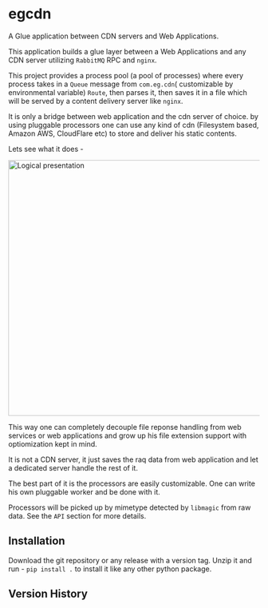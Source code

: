 
egcdn
================

A Glue application between CDN servers and Web Applications.

This application builds a glue layer between a Web Applications and 
any CDN server utilizing `RabbitMQ` RPC and `nginx`.

This project provides a process pool (a pool of processes) where
every process takes in a `Queue` message from `com.eg.cdn`( customizable 
by environmental variable) `Route`, then parses it, then saves it 
in a file which will be served by a content delivery server like `nginx`.

It is only a bridge between web application and the cdn server of
choice. by using pluggable processors one can use any kind of cdn
(Filesystem based, Amazon AWS, CloudFlare etc) to store and deliver
his static contents.

Lets see what it does -

<img src="https://github.com/asif-mahmud/egcdn/data/Logical-Representation.jpg" alt="Logical presentation" width="512px">

This way one can completely decouple file reponse handling from web
services or web applications and grow up his file extension support
with optiomization kept in mind.

It is not a CDN server, it just saves the raq data from web application 
and let a dedicated server handle the rest of it.

The best part of it is the processors are easily customizable. One 
can write his own pluggable worker and be done with it.

Processors will be picked up by mimetype detected by `libmagic`
from raw data. See the `API` section for more details.


## Installation

Download the git repository or any release with a version tag.
Unzip it and run - `pip install .` to install it like any other
python package.


## Version History